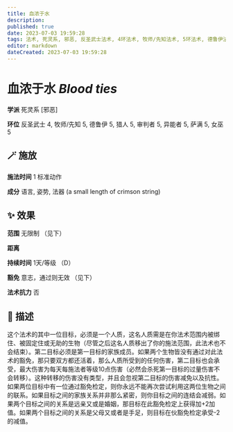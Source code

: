 ```yaml
---
title: 血浓于水
description: 
published: true
date: 2023-07-03 19:59:28
tags: 法术, 死灵系, 邪恶, 反圣武士法术, 4环法术, 牧师/先知法术, 5环法术, 德鲁伊法术, 猎人法术, 审判者法术, 异能者法术, 萨满法术, 女巫法术
editor: markdown
dateCreated: 2023-07-03 19:59:28
---
```


# **血浓于水** *Blood ties*

**学派** 死灵系 \[邪恶\] 

**环位** 反圣武士 4, 牧师/先知 5, 德鲁伊 5, 猎人 5, 审判者 5, 异能者 5, 萨满 5, 女巫 5

## 🪄 施放

**施法时间** 1 标准动作

**成分** 语言, 姿势, 法器 (a small length of crimson string)

## ✨ 效果  

**范围** 无限制 （见下）

**距离**   

**持续时间** 1天/等级 （D） 

**豁免** 意志，通过则无效 （见下）

**法术抗力** 否

## 📖 描述

这个法术的其中一位目标，必须是一个人质，这名人质需是在你法术范围内被绑住、被固定住或无助的生物（尽管之后这名人质移出了你的施法范围，此法术也不会结束）。第二目标必须是第一目标的家族成员。如果两个生物皆没有通过对此法术的豁免，那只要双方都还活着，那么人质所受到的任何伤害，第二目标也会承受，最大伤害为每天每施法者等级10点伤害（必然会杀死第一目标的过量伤害不会转移）。这种转移的伤害没有类型，并且会忽视第二目标的伤害减免以及抗性。如果两位目标中有一位通过豁免检定，则你永远不能再次尝试利用这两位生物之间的联系。如果目标之间的家族关系并非那么紧密，则你目标之间的连结会减弱。如果两个目标之间的关系是远亲又或是婚姻，那目标在此豁免检定上获得加+2加值。如果两个目标之间的关系是父母又或者是手足，则目标在伙豁免检定承受-2的减值。
    